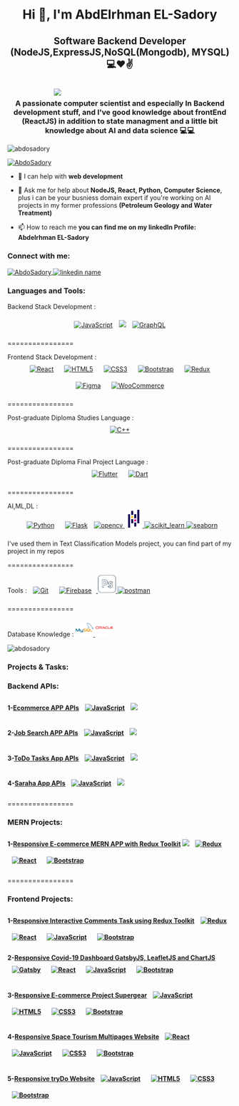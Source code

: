 <h1 align="center">Hi 👋, I'm AbdElrhman EL-Sadory</h1>
<h2 align="center">Software Backend Developer (NodeJS,ExpressJS,NoSQL(Mongodb), MYSQL) 💻❤✌</h2>
<br>
<img align="right" width="400" src="https://64.media.tumblr.com/2d0af9c90d1b1107313cc20bda01548a/tumblr_outwxnanpp1u79o2lo1_1280.gifv" alt"developer" >
<h3 align="center">A passionate computer scientist and especially In Backend development stuff, and I've good knowledge about frontEnd (ReactJS) in addition to state managment and a little bit knowledge about AI and data science 💻💻</h3>

<p align="left">
<img src="https://komarev.com/ghpvc/?username=abdosadory&label=Profile%20views&color=0e75b6&style=flat" alt="abdosadory" /> 
</p>

<p align="left">
<a href="https://twitter.com/AbdoSadory" target="_blank">
<img src="https://img.shields.io/twitter/follow/AbdoSadory?logo=twitter&style=for-the-badge" alt="AbdoSadory" />
</a>
</p>


- 🤝 I can help with **web development**

- 💬 Ask me for help about **NodeJS, React, Python, Computer Science**, plus i can be your busniess domain expert if you're working on AI projects in my former professions **(Petroleum Geology and Water Treatment)**

- 📫 How to reach me **you can find me on my linkedIn Profile: Abdelrhman EL-Sadory**

<h3 align="left">Connect with me:</h3>
<p align="left">

<a href="https://twitter.com/AbdoSadory" target="_blank">
<img align="center" src="https://raw.githubusercontent.com/rahuldkjain/github-profile-readme-generator/master/src/images/icons/Social/twitter.svg" alt="AbdoSadory" height="30" width="40" />
</a>
<a href="https://www.linkedin.com/in/abdelrhmanelsadory/" target="_blank">
<img align="center" src="https://raw.githubusercontent.com/rahuldkjain/github-profile-readme-generator/master/src/images/icons/Social/linked-in-alt.svg" alt="linkedin name" height="30" width="40" />
</a>
</p>

<h3 align="left">Languages and Tools:</h3>
<p align="left"> 
Backend Stack Development : 
<div align="center">  
 <a href="https://www.javascript.com/" target="_blank"><img style="margin: 10px" src="https://profilinator.rishav.dev/skills-assets/javascript-original.svg" alt="JavaScript" height="50" /></a>  
<a href="https://skillicons.dev"><img src="https://skillicons.dev/icons?i=nodejs,express,mongodb" /></a>
<a href="https://graphql.org/" target="_blank"><img style="margin: 10px" src="https://profilinator.rishav.dev/skills-assets/graphql.png" alt="GraphQL" height="50" /></a>

</div>
<p>================</p>
Frontend Stack Development :  
<div align="center">
<a href="https://reactjs.org/" target="_blank"><img style="margin: 10px" src="https://profilinator.rishav.dev/skills-assets/react-original-wordmark.svg" alt="React" height="50" /></a> 
<a href="https://en.wikipedia.org/wiki/HTML5" target="_blank"><img style="margin: 10px" src="https://profilinator.rishav.dev/skills-assets/html5-original-wordmark.svg" alt="HTML5" height="50" /></a>  
<a href="https://www.w3schools.com/css/" target="_blank"><img style="margin: 10px" src="https://profilinator.rishav.dev/skills-assets/css3-original-wordmark.svg" alt="CSS3" height="50" /></a>  
<a href="https://getbootstrap.com/docs/3.4/javascript/" target="_blank"><img style="margin: 10px" src="https://profilinator.rishav.dev/skills-assets/bootstrap-plain.svg" alt="Bootstrap" height="50" /></a>  
<a href="https://redux.js.org/" target="_blank"><img style="margin: 10px" src="https://profilinator.rishav.dev/skills-assets/redux-original.svg" alt="Redux" height="50" /></a>  
<a href="https://www.figma.com/" target="_blank"><img style="margin: 10px" src="https://profilinator.rishav.dev/skills-assets/figma-icon.svg" alt="Figma" height="50" /></a>  
<a href="https://woocommerce.com/" target="_blank"><img style="margin: 10px" src="https://profilinator.rishav.dev/skills-assets/woocommerce.png" alt="WooCommerce" height="50" /></a>    
</div>
<p>================</p>
Post-graduate Diploma Studies Language : 
<div align="center">
<a href="https://www.cplusplus.com/" target="_blank"><img style="margin: 10px" src="https://profilinator.rishav.dev/skills-assets/cplusplus-original.svg" alt="C++" height="50" /></a> 
</div> 
<p>================</p>
Post-graduate Diploma Final Project Language :  
<div align="center">
  <a href="https://flutter.dev/" target="_blank"><img style="margin: 10px" src="https://profilinator.rishav.dev/skills-assets/flutterio-icon.svg" alt="Flutter" height="50" /></a>  
  <a href="https://dart.dev/" target="_blank"><img style="margin: 10px" src="https://profilinator.rishav.dev/skills-assets/dartlang-icon.svg" alt="Dart" height="50" /></a>  
</div>
<p>================</p>
AI,ML,DL :  
<div align="center">
  <a href="https://www.python.org/" target="_blank"><img style="margin: 10px" src="https://profilinator.rishav.dev/skills-assets/python-original.svg" alt="Python" height="50" /></a>
<a href="https://flask.palletsprojects.com/" target="_blank"><img style="margin: 10px" src="https://profilinator.rishav.dev/skills-assets/flask.png" alt="Flask" height="50" /></a>   
  <a href="https://opencv.org/" target="_blank" rel="noreferrer"> <img src="https://www.vectorlogo.zone/logos/opencv/opencv-icon.svg" alt="opencv" width="40" height="40"/> </a> <a href="https://pandas.pydata.org/" target="_blank" rel="noreferrer"> <img src="https://raw.githubusercontent.com/devicons/devicon/2ae2a900d2f041da66e950e4d48052658d850630/icons/pandas/pandas-original.svg" alt="pandas" width="40" height="40"/> </a> <a href="https://scikit-learn.org/" target="_blank" rel="noreferrer"> <img src="https://upload.wikimedia.org/wikipedia/commons/0/05/Scikit_learn_logo_small.svg" alt="scikit_learn" width="40" height="40"/> </a> <a href="https://seaborn.pydata.org/" target="_blank" rel="noreferrer"> <img src="https://seaborn.pydata.org/_images/logo-mark-lightbg.svg" alt="seaborn" width="40" height="40"/> </a>
</div>
<p>I've used them in Text Classification Models project, you can find part of my project in my repos</p>
<p>================</p>
Tools : <a href="https://github.com/" target="_blank"><img style="margin: 10px" src="https://profilinator.rishav.dev/skills-assets/git-scm-icon.svg" alt="Git" height="50" /></a>  
<a href="https://firebase.google.com/" target="_blank"><img style="margin: 10px" src="https://profilinator.rishav.dev/skills-assets/firebase.png" alt="Firebase" height="50" /></a><a href="https://www.photoshop.com/en" target="_blank" rel="noreferrer"> <img src="https://raw.githubusercontent.com/devicons/devicon/master/icons/photoshop/photoshop-line.svg" alt="photoshop" width="40" height="40"/> </a> <a href="https://postman.com" target="_blank" rel="noreferrer"> <img src="https://www.vectorlogo.zone/logos/getpostman/getpostman-icon.svg" alt="postman" width="40" height="40"/> </a>
<p>================</p>
Database Knowledge : <a href="https://www.mysql.com/" target="_blank" rel="noreferrer"> <img src="https://raw.githubusercontent.com/devicons/devicon/master/icons/mysql/mysql-original-wordmark.svg" alt="mysql" width="40" height="40"/> </a> <a href="https://www.oracle.com/" target="_blank" rel="noreferrer"> <img src="https://raw.githubusercontent.com/devicons/devicon/master/icons/oracle/oracle-original.svg" alt="oracle" width="40" height="40"/> </a>

</p>

<p><img align="center" src="https://github-readme-stats.vercel.app/api/top-langs?username=abdosadory&show_icons=true&locale=en&layout=compact" alt="abdosadory" /></p>

<h3 align="left">Projects & Tasks:</h3>
<h3 align="left">Backend APIs:</h3>
<h4 align="left">
1-<a href="https://github.com/AbdoSadory/ecommerceAPPAPIs" target="_blank">Ecommerce APP APIs</a>
<a href="https://www.javascript.com/" target="_blank"><img style="margin: 10px" src="https://profilinator.rishav.dev/skills-assets/javascript-original.svg" alt="JavaScript" height="50" /></a>
<a href="https://skillicons.dev"><img src="https://skillicons.dev/icons?i=nodejs,express,mongodb" /></a>
</h4>
<h4 align="left">
2-<a href="https://github.com/AbdoSadory/jobSearchAppAPIs" target="_blank">Job Search APP APIs</a>
<a href="https://www.javascript.com/" target="_blank"><img style="margin: 10px" src="https://profilinator.rishav.dev/skills-assets/javascript-original.svg" alt="JavaScript" height="50" /></a>
<a href="https://skillicons.dev"><img src="https://skillicons.dev/icons?i=nodejs,express,mongodb" /></a>
</h4>
<h4 align="left">
3-<a href="https://github.com/AbdoSadory/toDoTask" target="_blank">ToDo Tasks App APIs</a>
<a href="https://www.javascript.com/" target="_blank"><img style="margin: 10px" src="https://profilinator.rishav.dev/skills-assets/javascript-original.svg" alt="JavaScript" height="50" /></a>
<a href="https://skillicons.dev"><img src="https://skillicons.dev/icons?i=nodejs,express,mongodb" /></a>
</h4>
<h4 align="left">
4-<a href="https://github.com/AbdoSadory/saraha-app" target="_blank">Saraha App APIs</a>
<a href="https://www.javascript.com/" target="_blank"><img style="margin: 10px" src="https://profilinator.rishav.dev/skills-assets/javascript-original.svg" alt="JavaScript" height="50" /></a>
<a href="https://skillicons.dev"><img src="https://skillicons.dev/icons?i=nodejs,express,mongodb" /></a>
</h4>
<p>================</p>
<h3 align="left">MERN Projects:</h3>
<h4 align="left">
1-<a href="https://github.com/AbdoSadory/E-commerce-MERN-App" target="_blank">Responsive E-commerce MERN APP with Redux Toolkit</a>
<a href="https://skillicons.dev"><img src="https://skillicons.dev/icons?i=nodejs,express,mongodb" /></a>
<a href="https://redux.js.org/" target="_blank"><img style="margin: 10px" src="https://profilinator.rishav.dev/skills-assets/redux-original.svg" alt="Redux" height="50" /></a>  
<a href="https://reactjs.org/" target="_blank"><img style="margin: 10px" src="https://profilinator.rishav.dev/skills-assets/react-original-wordmark.svg" alt="React" height="50" /></a>
<a href="https://getbootstrap.com/docs/3.4/javascript/" target="_blank"><img style="margin: 10px" src="https://profilinator.rishav.dev/skills-assets/bootstrap-plain.svg" alt="Bootstrap" height="50" /></a>  
</h4>
<p>================</p>
<h3 align="left">Frontend Projects:</h3>
<h4 align="left">
1-<a href="https://github.com/AbdoSadory/interactiveCommentsTask" target="_blank">Responsive Interactive Comments Task using Redux Toolkit</a>
<a href="https://redux.js.org/" target="_blank"><img style="margin: 10px" src="https://profilinator.rishav.dev/skills-assets/redux-original.svg" alt="Redux" height="50" /></a>  
<a href="https://reactjs.org/" target="_blank"><img style="margin: 10px" src="https://profilinator.rishav.dev/skills-assets/react-original-wordmark.svg" alt="React" height="50" /></a>
<a href="https://www.javascript.com/" target="_blank"><img style="margin: 10px" src="https://profilinator.rishav.dev/skills-assets/javascript-original.svg" alt="JavaScript" height="50" /></a> 
<a href="https://getbootstrap.com/docs/3.4/javascript/" target="_blank"><img style="margin: 10px" src="https://profilinator.rishav.dev/skills-assets/bootstrap-plain.svg" alt="Bootstrap" height="50" /></a>  
</h4>
<h4 align="left">
2-<a href="https://github.com/AbdoSadory/covidDashboard" target="_blank">Responsive Covid-19 Dashboard GatsbyJS, LeafletJS and ChartJS</a>
<a href="https://www.gatsbyjs.com/" target="_blank"><img style="margin: 10px" src="https://profilinator.rishav.dev/skills-assets/gatsby.png" alt="Gatsby" height="50" /></a>
<a href="https://reactjs.org/" target="_blank"><img style="margin: 10px" src="https://profilinator.rishav.dev/skills-assets/react-original-wordmark.svg" alt="React" height="50" /></a>
<a href="https://www.javascript.com/" target="_blank"><img style="margin: 10px" src="https://profilinator.rishav.dev/skills-assets/javascript-original.svg" alt="JavaScript" height="50" /></a> 
<a href="https://getbootstrap.com/docs/3.4/javascript/" target="_blank"><img style="margin: 10px" src="https://profilinator.rishav.dev/skills-assets/bootstrap-plain.svg" alt="Bootstrap" height="50" /></a>  
</h4>
<h4 align="left">
3-<a href="https://github.com/AbdoSadory/supergear" target="_blank">Responsive E-commerce Project Supergear</a>
<a href="https://www.javascript.com/" target="_blank"><img style="margin: 10px" src="https://profilinator.rishav.dev/skills-assets/javascript-original.svg" alt="JavaScript" height="50" /></a> 
<a href="https://en.wikipedia.org/wiki/HTML5" target="_blank"><img style="margin: 10px" src="https://profilinator.rishav.dev/skills-assets/html5-original-wordmark.svg" alt="HTML5" height="50" /></a>  
<a href="https://www.w3schools.com/css/" target="_blank"><img style="margin: 10px" src="https://profilinator.rishav.dev/skills-assets/css3-original-wordmark.svg" alt="CSS3" height="50" /></a>  
<a href="https://getbootstrap.com/docs/3.4/javascript/" target="_blank"><img style="margin: 10px" src="https://profilinator.rishav.dev/skills-assets/bootstrap-plain.svg" alt="Bootstrap" height="50" /></a>
</h4>
<h4 align="left">
4-<a href="https://github.com/AbdoSadory/spaceWebsite" target="_blank">Responsive Space Tourism Multipages Website</a>
<a href="https://reactjs.org/" target="_blank"><img style="margin: 10px" src="https://profilinator.rishav.dev/skills-assets/react-original-wordmark.svg" alt="React" height="50" /></a>
<a href="https://www.javascript.com/" target="_blank"><img style="margin: 10px" src="https://profilinator.rishav.dev/skills-assets/javascript-original.svg" alt="JavaScript" height="50" /></a> 
<a href="https://www.w3schools.com/css/" target="_blank"><img style="margin: 10px" src="https://profilinator.rishav.dev/skills-assets/css3-original-wordmark.svg" alt="CSS3" height="50" /></a>  
<a href="https://getbootstrap.com/docs/3.4/javascript/" target="_blank"><img style="margin: 10px" src="https://profilinator.rishav.dev/skills-assets/bootstrap-plain.svg" alt="Bootstrap" height="50" /></a>
</h4>
<h4 align="left">
5-<a href="https://github.com/AbdoSadory/tryDoProject" target="_blank">Responsive tryDo Website</a>
<a href="https://www.javascript.com/" target="_blank"><img style="margin: 10px" src="https://profilinator.rishav.dev/skills-assets/javascript-original.svg" alt="JavaScript" height="50" /></a> 
<a href="https://en.wikipedia.org/wiki/HTML5" target="_blank"><img style="margin: 10px" src="https://profilinator.rishav.dev/skills-assets/html5-original-wordmark.svg" alt="HTML5" height="50" /></a>  
<a href="https://www.w3schools.com/css/" target="_blank"><img style="margin: 10px" src="https://profilinator.rishav.dev/skills-assets/css3-original-wordmark.svg" alt="CSS3" height="50" /></a>   
<a href="https://getbootstrap.com/docs/3.4/javascript/" target="_blank"><img style="margin: 10px" src="https://profilinator.rishav.dev/skills-assets/bootstrap-plain.svg" alt="Bootstrap" height="50" /></a>
</h4>
<h4 align="left">
